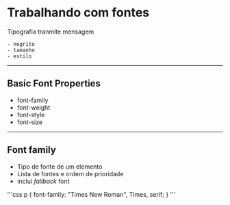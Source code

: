 # Trabalhando com fontes

Tipografia tranmite mensagem

    - negrito
    - tamanho
    - estilo
-------------------------------------------------------
## Basic Font Properties

* font-family
* font-weight
* font-style
* font-size
--------------------------------------------------------
## Font family

* Tipo de fonte de um elemento
* Lista de fontes e ordem de prioridade
* inclui *fallback* font

'''css
p {
    font-family: "Times New Roman", Times, serif;
}
'''